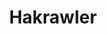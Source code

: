 ---
title: Hakrawler
desc: Web crawler.
tags: [ActiveRecon, DirectoryDiscovery, Linux]
alts: [Dirb, FeroxBuster, Ffuf, Gobuster]
website: https://github.com/hakluke/hakrawler
---